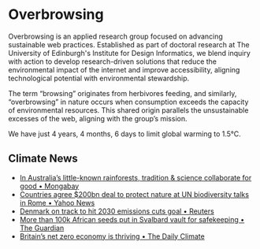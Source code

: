 # Overbrowsing

Overbrowsing is an applied research group focused on advancing sustainable web practices. Established as part of doctoral research at The University of Edinburgh's Institute for Design Informatics, we blend inquiry with action to develop research-driven solutions that reduce the environmental impact of the internet and improve accessibility, aligning technological potential with environmental stewardship.

The term “browsing” originates from herbivores feeding, and similarly, “overbrowsing” in nature occurs when consumption exceeds the capacity of environmental resources. This shared origin parallels the unsustainable excesses of the web, aligning with the group’s mission.

<!-- clock-time -->
We have just 4 years, 4 months, 6 days to limit global warming to 1.5°C.
<!-- /clock-time -->

## Climate News
<!-- clock-news -->
- [In Australia’s little-known rainforests, tradition & science collaborate for good • Mongabay](https://news.mongabay.com/2025/02/in-australias-little-known-rainforests-tradition-and-science-collaborate-for-good/ )
- [Countries agree $200bn deal to protect nature at UN biodiversity talks in Rome • Yahoo News](https://uk.news.yahoo.com/countries-agree-200bn-deal-protect-150313922.html?guccounter=1&guce_referrer=aHR0cHM6Ly93d3cuZ29vZ2xlLmNvbS8&guce_referrer_sig=AQAAAM9Hh6JqUuf1I8erVK8o-_taRlR-9dr7heLYK9cUsIIvwW6J6AZCgVdbmSfxPXZBs5KTOUrH5Lfcnl3Z9O7rUCpJSFnsaJlZRevoZ30zBQJKbo9nX6Otj9-JHrj5ShZYTWa81ly0vaxi1Pc0QWpMHWtiAL2gaPcXN0ELLeLFrThQ )
- [Denmark on track to hit 2030 emissions cuts goal • Reuters](https://www.reuters.com/sustainability/climate-energy/denmark-track-hit-2030-emissions-cuts-goal-council-says-2025-02-27/ )
- [More than 100k African seeds put in Svalbard vault for safekeeping • The Guardian](https://www.theguardian.com/environment/2025/feb/27/more-than-100000-african-seeds-put-in-svalbard-vault-for-safekeeping )
- [Britain’s net zero economy is thriving • The Daily Climate](https://www.dailyclimate.org/britains-net-zero-economy-is-thriving-2671223507.html )
<!-- /clock-news -->

